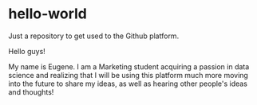 # hello-world
Just a repository to get used to the Github platform.

Hello guys!

My name is Eugene. I am a Marketing student acquiring a passion in data science and realizing that I will be using this platform much more 
moving into the future to share my ideas, as well as hearing other people's ideas and thoughts!
